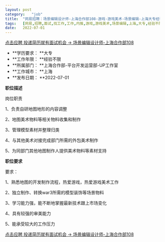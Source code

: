 ```yaml
---
layout:	post
category:	"job"
title:	"网易招聘：场景编辑设计师-上海合作部108-游戏-游戏美术-场景编辑-上海大专经验不限"
tags:	[网易,招聘,面试,找工作,工作,内推,游戏,游戏美术,场景编辑,上海,大专,经验不限]
date:	2022-07-01
---
```


[点击应聘 投递简历就有面试机会 ->  场景编辑设计师-上海合作部108](http://mobile.bole.netease.com/bole/boleDetail?id=41271&employeeId=346f03c3cda5f04c&key=all)



- **学历要求： **大专
- **工作年限： **经验不限
- **所属部门： **上海合作部-平台开发运营部-UP工作室
- **工作城市： **上海
- **发布日期： **2022-07-01



**职位描述**

岗位职责

1、负责自研地图地形的内容调整

2、地图美术物料等相关物料收集和制作

3、管理模型素材并整理归类

4、与其他美术对接完成部门所需的外包美术制作

5、为同部门其他地图制作人提供美术物料等素材支持









**职位要求**

要求：

1、熟悉地图的开发制作流程，热爱游戏，热爱游戏美术工作

2、独立制作、转换war3所需的模型装饰等场景物料

3、学习能力强，能不断地掌握最新技术跟上市场变化

4、具有较强的审美能力

5、能承受较大的工作压力



[点击应聘 投递简历就有面试机会 ->  场景编辑设计师-上海合作部108](http://mobile.bole.netease.com/bole/boleDetail?id=41271&employeeId=346f03c3cda5f04c&key=all)